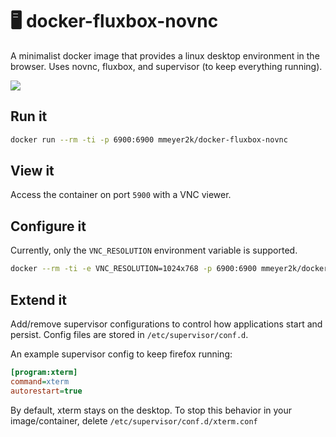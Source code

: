 # 🖥️ docker-fluxbox-novnc
A minimalist docker image that provides a linux desktop environment in the browser.
Uses novnc, fluxbox, and supervisor (to keep everything running).

![](https://img.shields.io/docker/pulls/mmeyer2k/docker-fluxbox-novnc.svg?cacheSeconds=3600)

## Run it
```bash
docker run --rm -ti -p 6900:6900 mmeyer2k/docker-fluxbox-novnc
```

## View it
Access the container on port `5900` with a VNC viewer.

## Configure it
Currently, only the `VNC_RESOLUTION` environment variable is supported.
```bash
docker --rm -ti -e VNC_RESOLUTION=1024x768 -p 6900:6900 mmeyer2k/docker-fluxbox-novnc
```

## Extend it
Add/remove supervisor configurations to control how applications start and persist.
Config files are stored in `/etc/supervisor/conf.d`.

An example supervisor config to keep firefox running:
```ini
[program:xterm]
command=xterm
autorestart=true
```

By default, xterm stays on the desktop. To stop this behavior in your image/container, delete `/etc/supervisor/conf.d/xterm.conf`
